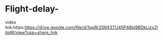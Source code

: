 # Flight-delay-

video link:https:https://drive.google.com/file/d/1qpRr2SR43TU45P48bl9BDkLizxZiiIqW/view?usp=share_link
